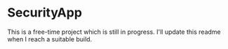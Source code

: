 # SecurityApp

This is a free-time project which is still in progress. I'll update this readme when I reach a suitable build.
